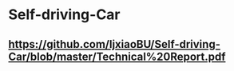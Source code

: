 # Self-driving-Car
## https://github.com/ljxiaoBU/Self-driving-Car/blob/master/Technical%20Report.pdf
